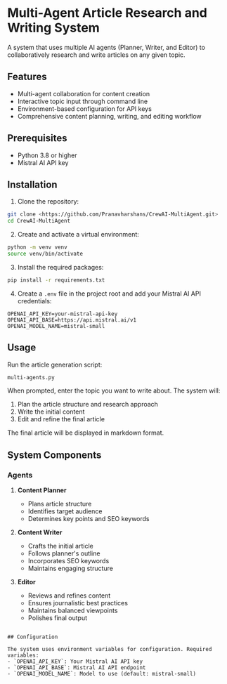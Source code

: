 # Multi-Agent Article Research and Writing System

A system that uses multiple AI agents (Planner, Writer, and Editor) to collaboratively research and write articles on any given topic.

## Features

- Multi-agent collaboration for content creation
- Interactive topic input through command line
- Environment-based configuration for API keys
- Comprehensive content planning, writing, and editing workflow

## Prerequisites

- Python 3.8 or higher
- Mistral AI API key

## Installation

1. Clone the repository:
```bash
git clone <https://github.com/Pranavharshans/CrewAI-MultiAgent.git>
cd CrewAI-MultiAgent
```

2. Create and activate a virtual environment:
```bash
python -m venv venv
source venv/bin/activate  
```

3. Install the required packages:
```bash
pip install -r requirements.txt
```

4. Create a `.env` file in the project root and add your Mistral AI API credentials:
```
OPENAI_API_KEY=your-mistral-api-key
OPENAI_API_BASE=https://api.mistral.ai/v1
OPENAI_MODEL_NAME=mistral-small
```

## Usage

Run the article generation script:
```bash
multi-agents.py
```

When prompted, enter the topic you want to write about. The system will:
1. Plan the article structure and research approach
2. Write the initial content
3. Edit and refine the final article

The final article will be displayed in markdown format.

## System Components

### Agents

1. **Content Planner**
   - Plans article structure
   - Identifies target audience
   - Determines key points and SEO keywords

2. **Content Writer**
   - Crafts the initial article
   - Follows planner's outline
   - Incorporates SEO keywords
   - Maintains engaging structure

3. **Editor**
   - Reviews and refines content
   - Ensures journalistic best practices
   - Maintains balanced viewpoints
   - Polishes final output


```

## Configuration

The system uses environment variables for configuration. Required variables:
- `OPENAI_API_KEY`: Your Mistral AI API key
- `OPENAI_API_BASE`: Mistral AI API endpoint
- `OPENAI_MODEL_NAME`: Model to use (default: mistral-small)
